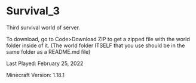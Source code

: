 # Survival_3
Third survival world of server.

To download, go to Code>Download ZIP to get a zipped file with the world folder inside of it. (The world folder ITSELF that you use should be in the same folder as a README.md file)

Last Played: February 25, 2022

Minecraft Version: 1.18.1
